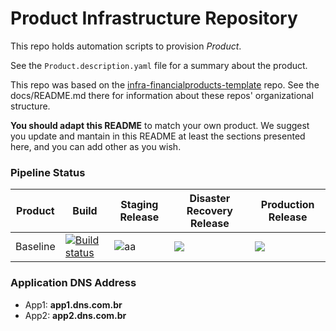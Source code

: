 # Product Infrastructure Repository

This repo holds automation scripts to provision *Product*.

See the `Product.description.yaml` file for a summary about the product.

This repo was based on the
[infra-financialproducts-template](https://github.com/stone-payments/infra-financialproducts-template)
repo. See the docs/README.md there for information about these repos' organizational structure.

**You should adapt this README** to match your own product. We suggest you update and mantain in this README at least the sections presented here, and you can add other as you wish.

### Pipeline Status

| Product  | Build |  Staging Release | Disaster Recovery Release | Production Release
| ----- | ----- | ---- | ---- | ---- |
| Baseline  | [![Build status](https://stonepagamentos.visualstudio.com/finprods-tribe/_apis/build/status/FinancialProducts-Infra-Baseline-CI)](https://stonepagamentos.visualstudio.com/finprods-tribe/_build/latest?definitionId=1398) | ![aa](https://stonepagamentos.vsrm.visualstudio.com/_apis/public/Release/badge/4dabbf23-040c-444d-b88d-e742c1967066/4/9) | ![](https://stonepagamentos.vsrm.visualstudio.com/_apis/public/Release/badge/4dabbf23-040c-444d-b88d-e742c1967066/4/10) | ![](https://stonepagamentos.vsrm.visualstudio.com/_apis/public/Release/badge/4dabbf23-040c-444d-b88d-e742c1967066/4/11) |

### Application DNS Address

- App1: **app1.dns.com.br**
- App2: **app2.dns.com.br**